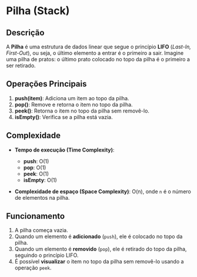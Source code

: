 # Pilha (Stack)

## Descrição
A **Pilha** é uma estrutura de dados linear que segue o princípio **LIFO** (*Last-In, First-Out*), ou seja, o último elemento a entrar é o primeiro a sair. Imagine uma pilha de pratos: o último prato colocado no topo da pilha é o primeiro a ser retirado.

## Operações Principais
1. **push(item)**: Adiciona um item ao topo da pilha.
2. **pop()**: Remove e retorna o item no topo da pilha.
3. **peek()**: Retorna o item no topo da pilha sem removê-lo.
4. **isEmpty()**: Verifica se a pilha está vazia.

## Complexidade
- **Tempo de execução (Time Complexity)**:
  - **push**: O(1)
  - **pop**: O(1)
  - **peek**: O(1)
  - **isEmpty**: O(1)
  
- **Complexidade de espaço (Space Complexity)**: O(n), onde `n` é o número de elementos na pilha.

## Funcionamento
1. A pilha começa vazia.
2. Quando um elemento é **adicionado** (`push`), ele é colocado no topo da pilha.
3. Quando um elemento é **removido** (`pop`), ele é retirado do topo da pilha, seguindo o princípio LIFO.
4. É possível **visualizar** o item no topo da pilha sem removê-lo usando a operação `peek`.
